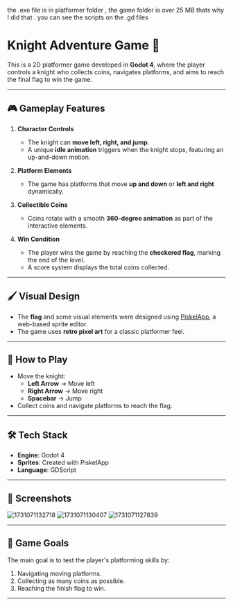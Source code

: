 the .exe file is in platformer folder , the game folder is over 25 MB thats why I did that . you can see the scripts on the .gd files 

# Knight Adventure Game 🏰  
This is a 2D platformer game developed in **Godot 4**, where the player controls a knight who collects coins, navigates platforms, and aims to reach the final flag to win the game.   

---

## 🎮 **Gameplay Features**  

1. **Character Controls**  
   - The knight can **move left, right, and jump**.  
   - A unique **idle animation** triggers when the knight stops, featuring an up-and-down motion.

2. **Platform Elements**  
   - The game has platforms that move **up and down** or **left and right** dynamically.

3. **Collectible Coins**  
   - Coins rotate with a smooth **360-degree animation** as part of the interactive elements.

4. **Win Condition**  
   - The player wins the game by reaching the **checkered flag**, marking the end of the level.  
   - A score system displays the total coins collected.

---

## 🖌️ **Visual Design**  
- The **flag** and some visual elements were designed using [PiskelApp](https://www.piskelapp.com/), a web-based sprite editor.  
- The game uses **retro pixel art** for a classic platformer feel.  

---

## 🚀 **How to Play**  
- Move the knight:  
  - **Left Arrow** → Move left  
  - **Right Arrow** → Move right  
  - **Spacebar** → Jump  
- Collect coins and navigate platforms to reach the flag.  

---

## 🛠️ **Tech Stack**  
- **Engine**: Godot 4  
- **Sprites**: Created with PiskelApp  
- **Language**: GDScript  

---

## 🎥 **Screenshots**  
 
![1731071132718](https://github.com/user-attachments/assets/2a699c7b-2a20-44c0-9eed-6d24c8de5653)
![1731071130407](https://github.com/user-attachments/assets/29638cac-0756-47c7-946b-b790c27b464b)
![1731071127839](https://github.com/user-attachments/assets/dc97622d-188c-4ef6-98d3-5e132d1d96f6)

---

## 🎯 **Game Goals**  
The main goal is to test the player's platforming skills by:  
1. Navigating moving platforms.  
2. Collecting as many coins as possible.  
3. Reaching the finish flag to win.

---
